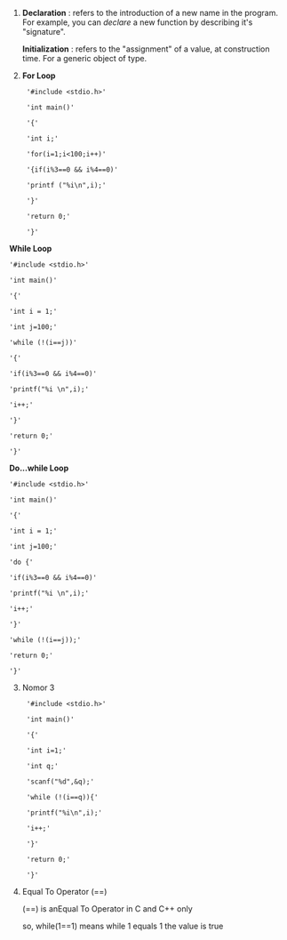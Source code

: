 1. **Declaration** : refers to the introduction of a new name in the program. For example, you can *declare* a new function by describing it's "signature".

   **Initialization** : refers to the "assignment" of a value, at construction time. For a generic object of type.
 
2. **For Loop**
	
		'#include <stdio.h>'
  
		'int main()'

		'{'

		'int i;'

		'for(i=1;i<100;i++)'

		'{if(i%3==0 && i%4==0)'

		'printf ("%i\n",i);'
    
		'}'

		'return 0;'

		'}'


**While Loop**

	'#include <stdio.h>' 

	'int main()'

	'{'

	'int i = 1;'

	'int j=100;'

	'while (!(i==j))'

	'{'

	'if(i%3==0 && i%4==0)'

	'printf("%i \n",i);'

	'i++;'  

	'}'

	'return 0;'

	'}'


**Do...while Loop**

	'#include <stdio.h>'

	'int main()'

	'{'

	'int i = 1;'

	'int j=100;'

	'do {'

	'if(i%3==0 && i%4==0)'

	'printf("%i \n",i);'

	'i++;'

	'}'

	'while (!(i==j));'

	'return 0;'

	'}'

3. Nomor 3

		'#include <stdio.h>' 

		'int main()'

		'{'

		'int i=1;'

		'int q;'

		'scanf("%d",&q);'

		'while (!(i==q)){'

		'printf("%i\n",i);'

		'i++;'

		'}'

		'return 0;'

		'}'

4. Equal To Operator (==)

   (==) is anEqual To Operator in C and C++ only

   so, while(1==1) means while 1 equals 1 the value is true
